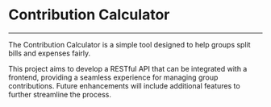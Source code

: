 # Contribution Calculator
--------
The Contribution Calculator is a simple tool designed to help groups split bills and expenses fairly.

This project aims to develop a RESTful API that can be integrated with a frontend, providing a seamless experience for managing group contributions. Future enhancements will include additional features to further streamline the process.

